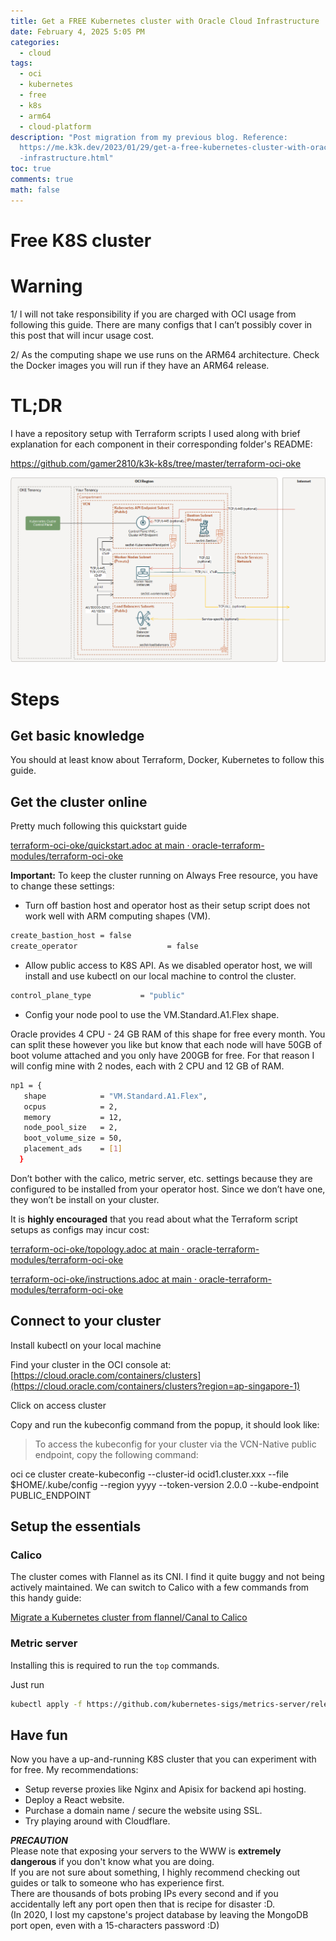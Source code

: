 ```yaml
---
title: Get a FREE Kubernetes cluster with Oracle Cloud Infrastructure
date: February 4, 2025 5:05 PM
categories:
  - cloud
tags:
  - oci
  - kubernetes
  - free
  - k8s
  - arm64
  - cloud-platform
description: "Post migration from my previous blog. Reference:
  https://me.k3k.dev/2023/01/29/get-a-free-kubernetes-cluster-with-oracle-cloud\
  -infrastructure.html"
toc: true
comments: true
math: false
---
```

# Free K8S cluster

# Warning

1/ I will not take responsibility if you are charged with OCI usage from following this guide. There are many configs that I can’t possibly cover in this post that will incur usage cost.

2/ As the computing shape we use runs on the ARM64 architecture. Check the Docker images you will run if they have an ARM64 release.

# TL;DR

I have a repository setup with Terraform scripts I used along with brief explanation for each component in their corresponding folder's README:

<https://github.com/gamer2810/k3k-k8s/tree/master/terraform-oci-oke>

![high-level-architecture-img](https://raw.githubusercontent.com/gamer2810/k3k-k8s/refs/heads/master/terraform-oci-oke/goal.png "High Level Architecture Preview")

# Steps

## Get basic knowledge

You should at least know about Terraform, Docker, Kubernetes to follow this guide.

## Get the cluster online

Pretty much following this quickstart guide

[terraform-oci-oke/quickstart.adoc at main · oracle-terraform-modules/terraform-oci-oke](https://github.com/oracle-terraform-modules/terraform-oci-oke/blob/main/docs/quickstart.adoc)

**Important:** To keep the cluster running on Always Free resource, you have to change these settings:

* Turn off bastion host and operator host as their setup script does not work well with ARM computing shapes (VM).

```bash
create_bastion_host = false
create_operator                    = false
```

* Allow public access to K8S API. As we disabled operator host, we will install and use kubectl on our local machine to control the cluster.

```bash
control_plane_type           = "public"
```

* Config your node pool to use the VM.Standard.A1.Flex shape.

Oracle provides 4 CPU - 24 GB RAM of this shape for free every month. You can split these however you like but know that each node will have 50GB of boot volume attached and you only have 200GB for free. For that reason I will config mine with 2 nodes, each with 2 CPU and 12 GB of RAM.

```bash
np1 = {
   shape            = "VM.Standard.A1.Flex",
   ocpus            = 2,
   memory           = 12,
   node_pool_size   = 2,
   boot_volume_size = 50,
   placement_ads    = [1]
  }
```

Don’t bother with the calico, metric server, etc. settings because they are configured to be installed from your operator host. Since we don’t have one, they won’t be install on your cluster.

It is **highly encouraged** that you read about what the Terraform script setups as configs may incur cost:

[terraform-oci-oke/topology.adoc at main · oracle-terraform-modules/terraform-oci-oke](https://github.com/oracle-terraform-modules/terraform-oci-oke/blob/main/docs/topology.adoc)

[terraform-oci-oke/instructions.adoc at main · oracle-terraform-modules/terraform-oci-oke](https://github.com/oracle-terraform-modules/terraform-oci-oke/blob/main/docs/instructions.adoc)

## Connect to your cluster

Install kubectl on your local machine

Find your cluster in the OCI console at: [https://cloud.oracle.com/containers/clusters](https://cloud.oracle.com/containers/clusters?region=ap-singapore-1)

Click on access cluster

Copy and run the kubeconfig command from the popup, it should look like:

> To access the kubeconfig for your cluster via the VCN-Native public endpoint, copy the following command: 

oci ce cluster create-kubeconfig --cluster-id ocid1.cluster.xxx --file $HOME/.kube/config --region yyyy --token-version 2.0.0 --kube-endpoint PUBLIC_ENDPOINT

## Setup the essentials

### Calico

The cluster comes with Flannel as its CNI. I find it quite buggy and not being actively maintained. We can switch to Calico with a few commands from this handy guide: 

[Migrate a Kubernetes cluster from flannel/Canal to Calico](https://projectcalico.docs.tigera.io/getting-started/kubernetes/flannel/migration-from-flannel)

### Metric server

Installing this is required to run the `top` commands.

Just run 

```bash
kubectl apply -f https://github.com/kubernetes-sigs/metrics-server/releases/latest/download/components.yaml
```

## Have fun

Now you have a up-and-running K8S cluster that you can experiment with for free. My recommendations:
- Setup reverse proxies like Nginx and Apisix for backend api hosting.
- Deploy a React website.
- Purchase a domain name / secure the website using SSL.
- Try playing around with Cloudflare.

**_PRECAUTION_**\
Please note that exposing your servers to the WWW is **extremely dangerous** if you don't know what you are doing.\
If you are not sure about something, I highly recommend checking out guides or talk to someone who has experience first.\
There are thousands of bots probing IPs every second and if you accidentally left any port open then that is recipe for disaster :D.\
(In 2020, I lost my capstone's project database by leaving the MongoDB port open, even with a 15-characters password :D)
